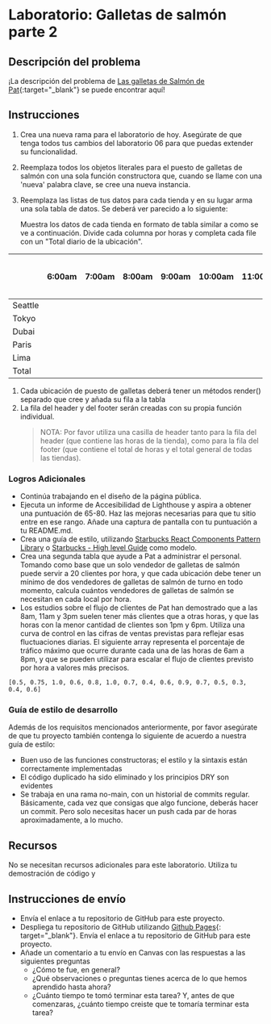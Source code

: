 ﻿# Laboratorio: Galletas de salmón parte 2

## Descripción del problema

¡La descripción del problema de [Las galletas de Salmón de Pat](https://codefellows.github.io/code-201-guide/curriculum/class-06/lab/){:target="_blank"} se puede encontrar aquí!

## Instrucciones

1. Crea una nueva rama para el laboratorio de hoy. Asegúrate de que tenga todos tus cambios del laboratorio 06 para que puedas extender su funcionalidad.

1. Reemplaza todos los objetos literales para el puesto de galletas de salmón con una sola función constructora que, cuando se llame con una 'nueva' palabra clave, se cree una nueva instancia.

1. Reemplaza las listas de tus datos para cada tienda y en su lugar arma una sola tabla de datos. Se deberá ver parecido a lo siguiente:

    Muestra los datos de cada tienda en formato de tabla similar a como se ve a continuación. Divide cada columna por horas y completa cada file con un "Total diario de la ubicación".

|         | 6:00am | 7:00am | 8:00am | 9:00am | 10:00am | 11:00am | 12:00pm | 1:00pm | 2:00pm | 3:00pm | 4:00pm | 5:00pm | 6:00pm | 7:00pm | Total diario de la ubicación |
| ------- | ------ | ------ | ------ | ------ | ------- | ------- | ------- | ------ | ------ | ------ | ------ | ------ | ------ | ------ | -------------------- |
| Seattle |        |        |        |        |         |         |         |        |        |        |        |        |        |        |
| Tokyo   |        |        |        |        |         |         |         |        |        |        |        |        |        |        |
| Dubai   |        |        |        |        |         |         |         |        |        |        |        |        |        |        |
| Paris   |        |        |        |        |         |         |         |        |        |        |        |        |        |        |
| Lima    |        |        |        |        |         |         |         |        |        |        |        |        |        |        |
| Total  |        |        |        |        |         |         |         |        |        |        |        |        |        |        |

1. Cada ubicación de puesto de galletas deberá tener un métodos render() separado que cree y añada su fila a la tabla
1. La fila del header y del footer serán creadas con su propia función individual.
   > NOTA: Por favor utiliza una casilla de header tanto para la fila del header (que contiene las horas de la tienda), como para la fila del footer (que contiene el total de horas y el total general de todas las tiendas).

### Logros Adicionales

- Continúa trabajando en el diseño de la página pública.
- Ejecuta un informe de Accesibilidad de Lighthouse y aspira a obtener una puntuación de 65-80. Haz las mejoras necesarias para que tu sitio entre en ese rango. Añade una captura de pantalla con tu puntuación a tu README.md.
- Crea una guía de estilo, utilizando [Starbucks React Components Pattern Library](https://www.starbucks.com/developer/pattern-library/guidelines/) o [Starbucks - High level Guide](https://creative.starbucks.com/) como modelo.
- Crea una segunda tabla que ayude a Pat a administrar el personal. Tomando como base que un solo vendedor de galletas de salmón puede servir a 20 clientes por hora, y que cada ubicación debe tener un mínimo de dos vendedores de galletas de salmón de turno en todo momento, calcula cuántos vendedores de galletas de salmón se necesitan en cada local por hora.
- Los estudios sobre el flujo de clientes de Pat han demostrado que a las 8am, 11am y 3pm suelen tener más clientes que a otras horas, y que las horas con la menor cantidad de clientes son 1pm y 6pm. Utiliza una curva de control en las cifras de ventas previstas para reflejar esas fluctuaciones diarias. El siguiente array representa el porcentaje de tráfico máximo que ocurre durante cada una de las horas de 6am a 8pm, y que se pueden utilizar para escalar el flujo de clientes previsto por hora a valores más precisos.

`[0.5, 0.75, 1.0, 0.6, 0.8, 1.0, 0.7, 0.4, 0.6, 0.9, 0.7, 0.5, 0.3, 0.4, 0.6]`

### Guía de estilo de desarrollo

Además de los requisitos mencionados anteriormente, por favor asegúrate de que tu proyecto también contenga lo siguiente de acuerdo a nuestra guía de estilo:

- Buen uso de las funciones constructoras; el estilo y la sintaxis están correctamente implementadas
- El código duplicado ha sido eliminado y los principios DRY son evidentes
- Se trabaja en una rama no-main, con un historial de commits regular. Básicamente, cada vez que consigas que algo funcione, deberás hacer un commit. Pero solo necesitas hacer un push cada par de horas aproximadamente, a lo mucho.

## Recursos

No se necesitan recursos adicionales para este laboratorio. Utiliza tu demostración de código y

## Instrucciones de envío

- Envía el enlace a tu repositorio de GitHub para este proyecto.
- Despliega tu repositorio de GitHub utilizando [Github Pages](https://docs.github.com/en/pages/getting-started-with-github-pages/creating-a-github-pages-site#creating-your-site){:  target="_blank"}. Envía el enlace a tu repositorio de GitHub para este proyecto.
- Añade un comentario a tu envío en Canvas con las respuestas a las siguientes preguntas
  - ¿Cómo te fue, en general?
  - ¿Qué observaciones o preguntas tienes acerca de lo que hemos aprendido hasta ahora?
  - ¿Cuánto tiempo te tomó terminar esta tarea? Y, antes de que comenzaras, ¿cuánto tiempo creiste que te tomaría terminar esta tarea?
